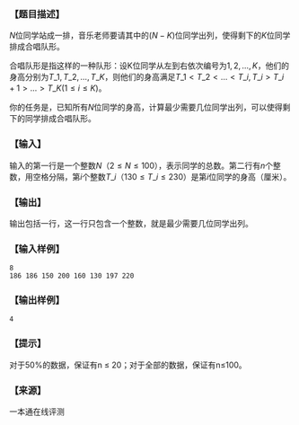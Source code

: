 ### 【题目描述】

$N$位同学站成一排，音乐老师要请其中的$(N-K)$位同学出列，使得剩下的$K$位同学排成合唱队形。

合唱队形是指这样的一种队形：设K位同学从左到右依次编号为$1, 2, …, K$，他们的身高分别为$T\_1, T\_2, …, T\_K$，则他们的身高满足$T\_1 < T\_2 < … < T\_i , T\_i > T\_{i+1} > … > T\_K (1≤i≤K)$。

你的任务是，已知所有$N$位同学的身高，计算最少需要几位同学出列，可以使得剩下的同学排成合唱队形。

### 【输入】

输入的第一行是一个整数$N（2 ≤ N ≤ 100）$，表示同学的总数。第二行有$n$个整数，用空格分隔，第$i$个整数$T\_i（130 ≤ T\_i ≤ 230）$是第$i$位同学的身高（厘米）。

### 【输出】

输出包括一行，这一行只包含一个整数，就是最少需要几位同学出列。

### 【输入样例】

```
8
186 186 150 200 160 130 197 220
```

### 【输出样例】

```
4
```

### 【提示】

对于50%的数据，保证有n ≤ 20；对于全部的数据，保证有n≤100。


 ### 【来源】

 一本通在线评测 